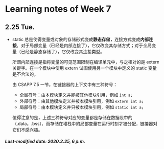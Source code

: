 # Learning notes of Week 7

## 2.25 Tue.

+ static 总是使得变量或对象的存储形式变成**静态存储**，连接方式变成**内部连接**，对于局部变量（已经是内部连接了），它仅改变其存储方式；对于全局变量（已经是静态存储了），它仅改变其连接类型。

  所谓内部连接是指将变量的可见范围限制在编译单元中，与之相对的是 extern 关键字。在一个模块中使用 extern 试图使用另一个模块中定义的 static 变量是不合法的。

  由 CSAPP 7.5 一节，在链接器的上下文中有三种符号：

  + 全局符号：由本模块定义并能被其他模块引用，例如 `int a;`
  + 外部符号：由其他模块定义并被本模块引用，例如 `extern int a;`
  + 局部符号：由本模块定义并只被本模块引用，例如 `static int a;`

  值得注意的是，上述三种符号对应的变量都是存储在数据段中的（.data，.bss），而存储在堆栈中的局部变量在运行时刻才被分配，链接器对它们不感兴趣。

##### Last-modified date: 2020.2.25, 6 p.m.